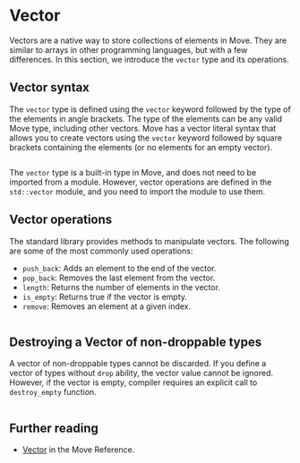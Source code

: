 # Vector

Vectors are a native way to store collections of elements in Move. They are similar to arrays in
other programming languages, but with a few differences. In this section, we introduce the `vector`
type and its operations.

## Vector syntax

The `vector` type is defined using the `vector` keyword followed by the type of the elements in
angle brackets. The type of the elements can be any valid Move type, including other vectors. Move
has a vector literal syntax that allows you to create vectors using the `vector` keyword followed by
square brackets containing the elements (or no elements for an empty vector).

```move
```

The `vector` type is a built-in type in Move, and does not need to be imported from a module.
However, vector operations are defined in the `std::vector` module, and you need to import the
module to use them.

## Vector operations

The standard library provides methods to manipulate vectors. The following are some of the most
commonly used operations:

- `push_back`: Adds an element to the end of the vector.
- `pop_back`: Removes the last element from the vector.
- `length`: Returns the number of elements in the vector.
- `is_empty`: Returns true if the vector is empty.
- `remove`: Removes an element at a given index.

```move
```

## Destroying a Vector of non-droppable types

A vector of non-droppable types cannot be discarded. If you define a vector of types without `drop`
ability, the vector value cannot be ignored. However, if the vector is empty, compiler requires an
explicit call to `destroy_empty` function.

```move
```

## Further reading

- [Vector](/reference/primitive-types/vector.html) in the Move Reference.
